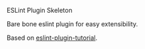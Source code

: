 ESLint Plugin Skeleton

Bare bone eslint plugin for easy extensibility.

Based on [eslint-plugin-tutorial](https://github.com/Quramy/eslint-plugin-tutorial).
